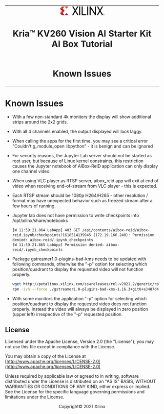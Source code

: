 <table class="sphinxhide">
 <tr>
   <td align="center"><img src="../../media/xilinx-logo.png" width="30%"/><h1>Kria&trade; KV260 Vision AI Starter Kit <br>AI Box Tutorial</h1>
   </td>
 </tr>
 <tr>
 <td align="center"><h1>Known Issues</h1>

 </td>
 </tr>
</table>

# Known Issues

* With a few non-standard 4k monitors the display will show additional strips around the 2x2 grids.
* With all 4 channels enabled, the output displayed will look laggy.
* When calling the apps for the first time, you may see a critical error "Couldn't g_module_open libpython" - it is benign and can be ignored
* <a name="notebook-one-channel"></a>For security reasons, the Jupyter Lab server should not be started as root user, but because of Linux kernel constraints, this restriction causes the Jupyter notebook of AIBox-ReID application can only display one channel video.
* When using VLC player as RTSP server, aibox_reid app will exit at end of video when receiving end-of-stream from VLC player - this is expected.
* Each RTSP stream should be 1080p H264/H265 - other resolution / format may have unexpected behavior such as freezed stream after a few hours of running.
* Jupyter lab does not have permission to write checkpoints into /opt/xilinx/share/notebooks
  ```
  [W 11:59:21.864 LabApp] 403 GET /api/contents/aibox-reid/aibox-reid.ipynb/checkpoints?1618514139945 (172.19.166.240): Permission denied: aibox-reid/.ipynb_checkpoints
  [W 11:59:21.865 LabApp] Permission denied: aibox-reid/.ipynb_checkpoints
  ```


* Package gstreamer1.0-plugins-bad-kms needs to be updated with following commands, otherwise the "-p" option for selecting which position/quadrant to display the requested video will not function properly.
  ```bash
  wget http://petalinux.xilinx.com/sswreleases/rel-v2021.2/generic/rpm/cortexa72_cortexa53/gstreamer1.0-plugins-bad-kms-1.16.3+git0+a3487d4884-r0.0.cortexa72_cortexa53.rpm
  rpm -ivh --force ./gstreamer1.0-plugins-bad-kms-1.16.3+git0+a3487d4884-r0.0.cortexa72_cortexa53.rpm
  ```
* With some monitors the application "-p" option for selecting which position/quadrant to display the requested video does not function properly. Instead the video will always be displayed in zero position (upper left) irrespective of the "-p" requested position.

## License

Licensed under the Apache License, Version 2.0 (the "License"); you may not use this file except in compliance with the License.

You may obtain a copy of the License at
[http://www.apache.org/licenses/LICENSE-2.0](http://www.apache.org/licenses/LICENSE-2.0)

Unless required by applicable law or agreed to in writing, software distributed under the License is distributed on an "AS IS" BASIS, WITHOUT WARRANTIES OR CONDITIONS OF ANY KIND, either express or implied. See the License for the specific language governing permissions and limitations under the License.

<p align="center">Copyright&copy; 2021 Xilinx</p>

